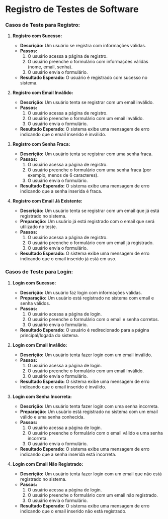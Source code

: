 # Registro de Testes de Software
### Casos de Teste para Registro:

1. **Registro com Sucesso:**
   - **Descrição:** Um usuário se registra com informações válidas.
   - **Passos:**
     1. O usuário acessa a página de registro.
     2. O usuário preenche o formulário com informações válidas (nome, email, senha).
     3. O usuário envia o formulário.
   - **Resultado Esperado:** O usuário é registrado com sucesso no sistema.

2. **Registro com Email Inválido:**
   - **Descrição:** Um usuário tenta se registrar com um email inválido.
   - **Passos:**
     1. O usuário acessa a página de registro.
     2. O usuário preenche o formulário com um email inválido.
     3. O usuário envia o formulário.
   - **Resultado Esperado:** O sistema exibe uma mensagem de erro indicando que o email inserido é inválido.

3. **Registro com Senha Fraca:**
   - **Descrição:** Um usuário tenta se registrar com uma senha fraca.
   - **Passos:**
     1. O usuário acessa a página de registro.
     2. O usuário preenche o formulário com uma senha fraca (por exemplo, menos de 6 caracteres).
     3. O usuário envia o formulário.
   - **Resultado Esperado:** O sistema exibe uma mensagem de erro indicando que a senha inserida é fraca.

4. **Registro com Email Já Existente:**
   - **Descrição:** Um usuário tenta se registrar com um email que já está registrado no sistema.
   - **Preparação:** Um usuário já está registrado com o email que será utilizado no teste.
   - **Passos:**
     1. O usuário acessa a página de registro.
     2. O usuário preenche o formulário com um email já registrado.
     3. O usuário envia o formulário.
   - **Resultado Esperado:** O sistema exibe uma mensagem de erro indicando que o email inserido já está em uso.

### Casos de Teste para Login:

1. **Login com Sucesso:**
   - **Descrição:** Um usuário faz login com informações válidas.
   - **Preparação:** Um usuário está registrado no sistema com email e senha válidos.
   - **Passos:**
     1. O usuário acessa a página de login.
     2. O usuário preenche o formulário com o email e senha corretos.
     3. O usuário envia o formulário.
   - **Resultado Esperado:** O usuário é redirecionado para a página principal/logada do sistema.

2. **Login com Email Inválido:**
   - **Descrição:** Um usuário tenta fazer login com um email inválido.
   - **Passos:**
     1. O usuário acessa a página de login.
     2. O usuário preenche o formulário com um email inválido.
     3. O usuário envia o formulário.
   - **Resultado Esperado:** O sistema exibe uma mensagem de erro indicando que o email inserido é inválido.

3. **Login com Senha Incorreta:**
   - **Descrição:** Um usuário tenta fazer login com uma senha incorreta.
   - **Preparação:** Um usuário está registrado no sistema com um email válido e uma senha conhecida.
   - **Passos:**
     1. O usuário acessa a página de login.
     2. O usuário preenche o formulário com o email válido e uma senha incorreta.
     3. O usuário envia o formulário.
   - **Resultado Esperado:** O sistema exibe uma mensagem de erro indicando que a senha inserida está incorreta.

4. **Login com Email Não Registrado:**
   - **Descrição:** Um usuário tenta fazer login com um email que não está registrado no sistema.
   - **Passos:**
     1. O usuário acessa a página de login.
     2. O usuário preenche o formulário com um email não registrado.
     3. O usuário envia o formulário.
   - **Resultado Esperado:** O sistema exibe uma mensagem de erro indicando que o email inserido não está registrado.
